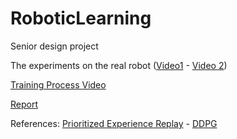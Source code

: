 # RoboticLearning
Senior design project

The experiments on the real robot ([Video1](https://drive.google.com/open?id=1a6pvqr_fVoqfQexVOms-avTL9GhXX91b)  -  [Video 2](https://drive.google.com/open?id=15m6t8xbjdX158Lnii03047OmImY7ueNz))

[Training Process Video](https://drive.google.com/open?id=1XHAkt2pi1UKQg2ReYQhm59m3tUlh3TRO)

[Report](https://docs.google.com/document/d/1jVb3MFdeGE2V_MIlkK6SqufHDqNQYPQa1pDmeOEI8CE/edit?usp=sharing)

References:
[Prioritized Experience Replay](https://github.com/takoika/PrioritizedExperienceReplay) - 
[DDPG](https://yanpanlau.github.io/2016/10/11/Torcs-Keras.html)

